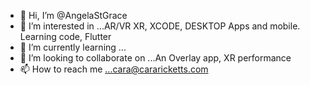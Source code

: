 - 👋 Hi, I’m @AngelaStGrace
- 👀 I’m interested in ...AR/VR XR, XCODE, DESKTOP Apps and mobile. Learning code, Flutter
- 🌱 I’m currently learning ...
- 💞️ I’m looking to collaborate on ...An Overlay app, XR performance
- 📫 How to reach me ...cara@cararicketts.com

<!---
AngelaStGrace/AngelaStGrace is a ✨ special ✨ repository because its `README.md` (this file) appears on your GitHub profile.
You can click the Preview link to take a look at your changes.
--->
